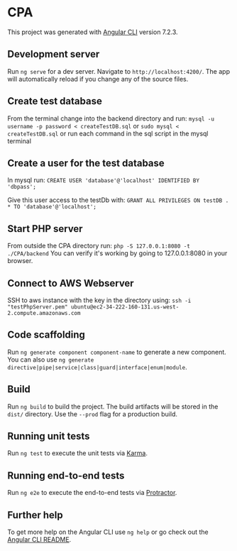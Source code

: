 # CPA

This project was generated with [Angular CLI](https://github.com/angular/angular-cli) version 7.2.3.

## Development server

Run `ng serve` for a dev server. Navigate to `http://localhost:4200/`. The app will automatically reload if you change any of the source files.

## Create test database
From the terminal change into the backend directory and run:
`mysql -u username -p password < createTestDB.sql`
or
`sudo mysql < createTestDB.sql`
or
run each command in the sql script in the mysql terminal

## Create a user for the test database
In mysql run:
`CREATE USER 'database'@'localhost' IDENTIFIED BY 'dbpass';`

Give this user access to the testDb with:
`GRANT ALL PRIVILEGES ON testDB . * TO 'database'@'localhost';`

## Start PHP server
From outside the CPA directory run:
`php -S 127.0.0.1:8080 -t ./CPA/backend`
You can verify it's working by going to 127.0.0.1:8080 in your browser.

## Connect to AWS Webserver
SSH to aws instance with the key in the directory using:
`ssh -i "testPhpServer.pem" ubuntu@ec2-34-222-160-131.us-west-2.compute.amazonaws.com`

## Code scaffolding

Run `ng generate component component-name` to generate a new component. You can also use `ng generate directive|pipe|service|class|guard|interface|enum|module`.

## Build

Run `ng build` to build the project. The build artifacts will be stored in the `dist/` directory. Use the `--prod` flag for a production build.

## Running unit tests

Run `ng test` to execute the unit tests via [Karma](https://karma-runner.github.io).

## Running end-to-end tests

Run `ng e2e` to execute the end-to-end tests via [Protractor](http://www.protractortest.org/).

## Further help

To get more help on the Angular CLI use `ng help` or go check out the [Angular CLI README](https://github.com/angular/angular-cli/blob/master/README.md).
